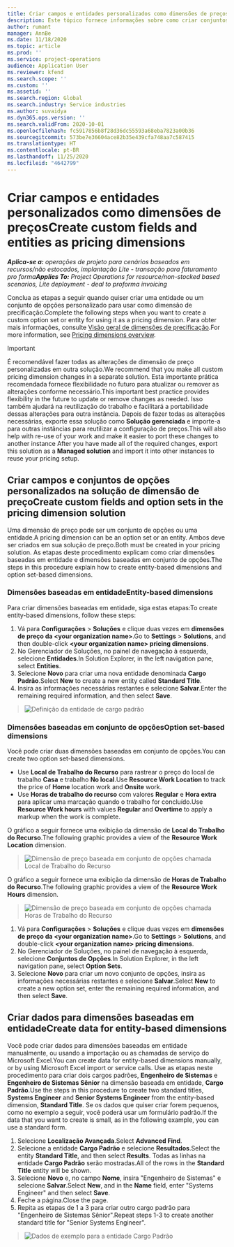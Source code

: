 ```yaml
---
title: Criar campos e entidades personalizados como dimensões de preços
description: Este tópico fornece informações sobre como criar conjuntos de opções ou entidades personalizadas.
author: rumant
manager: AnnBe
ms.date: 11/18/2020
ms.topic: article
ms.prod: ''
ms.service: project-operations
audience: Application User
ms.reviewer: kfend
ms.search.scope: ''
ms.custom: ''
ms.assetid: ''
ms.search.region: Global
ms.search.industry: Service industries
ms.author: suvaidya
ms.dyn365.ops.version: ''
ms.search.validFrom: 2020-10-01
ms.openlocfilehash: fc5917856b8f28d36dc55593a68eba7823a00b36
ms.sourcegitcommit: 573be7e36604ace82b35e439cfa748aa7c587415
ms.translationtype: HT
ms.contentlocale: pt-BR
ms.lasthandoff: 11/25/2020
ms.locfileid: "4642799"
---
```

# <a name="create-custom-fields-and-entities-as-pricing-dimensions"></a><span data-ttu-id="eadbd-103">Criar campos e entidades personalizados como dimensões de preços</span><span class="sxs-lookup"><span data-stu-id="eadbd-103">Create custom fields and entities as pricing dimensions</span></span>

<span data-ttu-id="eadbd-104">_**Aplica-se a:** operações de projeto para cenários baseados em recursos/não estocados, implantação Lite - transação para faturamento pro forma_</span><span class="sxs-lookup"><span data-stu-id="eadbd-104">_**Applies To:** Project Operations for resource/non-stocked based scenarios, Lite deployment - deal to proforma invoicing_</span></span>

<span data-ttu-id="eadbd-105">Conclua as etapas a seguir quando quiser criar uma entidade ou um conjunto de opções personalizado para usar como dimensão de precificação.</span><span class="sxs-lookup"><span data-stu-id="eadbd-105">Complete the following steps when you want to create a custom option set or entity for using it as a pricing dimension.</span></span> <span data-ttu-id="eadbd-106">Para obter mais informações, consulte [Visão geral de dimensões de precificação](pricing-dimensions-overview.md).</span><span class="sxs-lookup"><span data-stu-id="eadbd-106">For more information, see [Pricing dimensions overview](pricing-dimensions-overview.md).</span></span>  

> [!IMPORTANT]
> <span data-ttu-id="eadbd-107">É recomendável fazer todas as alterações de dimensão de preço personalizadas em outra solução.</span><span class="sxs-lookup"><span data-stu-id="eadbd-107">We recommend that you make all custom pricing dimension changes in a separate solution.</span></span> <span data-ttu-id="eadbd-108">Esta importante prática recomendada fornece flexibilidade no futuro para atualizar ou remover as alterações conforme necessário.</span><span class="sxs-lookup"><span data-stu-id="eadbd-108">This important best practice provides flexibility in the future to update or remove changes as needed.</span></span> <span data-ttu-id="eadbd-109">Isso também ajudará na reutilização do trabalho e facilitará a portabilidade dessas alterações para outra instância. Depois de fazer todas as alterações necessárias, exporte essa solução como **Solução gerenciada** e importe-a para outras instâncias para reutilizar a configuração de preços.</span><span class="sxs-lookup"><span data-stu-id="eadbd-109">This will also help with re-use of your work and make it easier to port these changes to another instance After you have made all of the required changes, export this solution as a **Managed solution** and import it into other instances to reuse your pricing setup.</span></span>

  
## <a name="create-custom-fields-and-option-sets-in-the-pricing-dimension-solution"></a><span data-ttu-id="eadbd-110">Criar campos e conjuntos de opções personalizados na solução de dimensão de preço</span><span class="sxs-lookup"><span data-stu-id="eadbd-110">Create custom fields and option sets in the pricing dimension solution</span></span>

<span data-ttu-id="eadbd-111">Uma dimensão de preço pode ser um conjunto de opções ou uma entidade.</span><span class="sxs-lookup"><span data-stu-id="eadbd-111">A pricing dimension can be an option set or an entity.</span></span> <span data-ttu-id="eadbd-112">Ambos deve ser criados em sua solução de preço.</span><span class="sxs-lookup"><span data-stu-id="eadbd-112">Both must be created in your pricing solution.</span></span> <span data-ttu-id="eadbd-113">As etapas deste procedimento explicam como criar dimensões baseadas em entidade e dimensões baseadas em conjunto de opções.</span><span class="sxs-lookup"><span data-stu-id="eadbd-113">The steps in this procedure explain how to create entity-based dimensions and option set-based dimensions.</span></span>

### <a name="entity-based-dimensions"></a><span data-ttu-id="eadbd-114">Dimensões baseadas em entidade</span><span class="sxs-lookup"><span data-stu-id="eadbd-114">Entity-based dimensions</span></span>
<span data-ttu-id="eadbd-115">Para criar dimensões baseadas em entidade, siga estas etapas:</span><span class="sxs-lookup"><span data-stu-id="eadbd-115">To create entity-based dimensions, follow these steps:</span></span>

1. <span data-ttu-id="eadbd-116">Vá para **Configurações** > **Soluções** e clique duas vezes em **dimensões de preço da \<your organization name>**.</span><span class="sxs-lookup"><span data-stu-id="eadbd-116">Go to **Settings** > **Solutions**, and then double-click **\<your organization name> pricing dimensions**.</span></span>
2. <span data-ttu-id="eadbd-117">No Gerenciador de Soluções, no painel de navegação à esquerda, selecione **Entidades**.</span><span class="sxs-lookup"><span data-stu-id="eadbd-117">In Solution Explorer, in the left navigation pane, select **Entities**.</span></span>
3. <span data-ttu-id="eadbd-118">Selecione **Novo** para criar uma nova entidade denominada **Cargo Padrão**.</span><span class="sxs-lookup"><span data-stu-id="eadbd-118">Select **New** to create a new entity called **Standard Title**.</span></span> 
4. <span data-ttu-id="eadbd-119">Insira as informações necessárias restantes e selecione **Salvar**.</span><span class="sxs-lookup"><span data-stu-id="eadbd-119">Enter the remaining required information, and then select **Save**.</span></span>

> ![Definição da entidade de cargo padrão](media/Standard-Title-entity-definition.png)

### <a name="option-set-based-dimensions"></a><span data-ttu-id="eadbd-121">Dimensões baseadas em conjunto de opções</span><span class="sxs-lookup"><span data-stu-id="eadbd-121">Option set-based dimensions</span></span> 
<span data-ttu-id="eadbd-122">Você pode criar duas dimensões baseadas em conjunto de opções.</span><span class="sxs-lookup"><span data-stu-id="eadbd-122">You can create two option set-based dimensions.</span></span> 

- <span data-ttu-id="eadbd-123">Use **Local de Trabalho do Recurso** para rastrear o preço do local de trabalho **Casa** e trabalho **No local**.</span><span class="sxs-lookup"><span data-stu-id="eadbd-123">Use **Resource Work Location** to track the price of **Home** location work and **Onsite** work.</span></span> 
- <span data-ttu-id="eadbd-124">Use **Horas de trabalho do recurso** com valores **Regular** e **Hora extra** para aplicar uma marcação quando o trabalho for concluído.</span><span class="sxs-lookup"><span data-stu-id="eadbd-124">Use **Resource Work hours** with values **Regular** and **Overtime** to apply a markup when the work is complete.</span></span>

<span data-ttu-id="eadbd-125">O gráfico a seguir fornece uma exibição da dimensão de **Local do Trabalho do Recurso**.</span><span class="sxs-lookup"><span data-stu-id="eadbd-125">The following graphic provides a view of the **Resource Work Location** dimension.</span></span> 

> ![Dimensão de preço baseada em conjunto de opções chamada Local de Trabalho do Recurso](media/Option-set-PD-called-Resource-Work-Location.png)

<span data-ttu-id="eadbd-127">O gráfico a seguir fornece uma exibição da dimensão de **Horas de Trabalho do Recurso**.</span><span class="sxs-lookup"><span data-stu-id="eadbd-127">The following graphic provides a view of the **Resource Work Hours** dimension.</span></span> 

> ![Dimensão de preço baseada em conjunto de opções chamada Horas de Trabalho do Recurso](media/Option-set-PD-called-Resource-Work-Hours.png)

1. <span data-ttu-id="eadbd-129">Vá para **Configurações** > **Soluções** e clique duas vezes em **dimensões de preço da \<your organization name>**.</span><span class="sxs-lookup"><span data-stu-id="eadbd-129">Go to **Settings** > **Solutions**, and double-click  **\<your organization name> pricing dimensions**.</span></span> 
2. <span data-ttu-id="eadbd-130">No Gerenciador de Soluções, no painel de navegação à esquerda, selecione **Conjuntos de Opções**.</span><span class="sxs-lookup"><span data-stu-id="eadbd-130">In Solution Explorer, in the left navigation pane, select  **Option Sets**.</span></span> 
3. <span data-ttu-id="eadbd-131">Selecione **Novo** para criar um novo conjunto de opções, insira as informações necessárias restantes e selecione **Salvar**.</span><span class="sxs-lookup"><span data-stu-id="eadbd-131">Select **New** to create a new option set, enter the remaining required information, and then select **Save**.</span></span>

## <a name="create-data-for-entity-based-dimensions"></a><span data-ttu-id="eadbd-132">Criar dados para dimensões baseadas em entidade</span><span class="sxs-lookup"><span data-stu-id="eadbd-132">Create data for entity-based dimensions</span></span>

<span data-ttu-id="eadbd-133">Você pode criar dados para dimensões baseadas em entidade manualmente, ou usando a importação ou as chamadas de serviço do Microsoft Excel.</span><span class="sxs-lookup"><span data-stu-id="eadbd-133">You can create data for entity-based dimensions manually, or by using Microsoft Excel import or service calls.</span></span> <span data-ttu-id="eadbd-134">Use as etapas neste procedimento para criar dois cargos padrões, **Engenheiro de Sistemas** e **Engenheiro de Sistemas Sênior** na dimensão baseada em entidade, **Cargo Padrão**.</span><span class="sxs-lookup"><span data-stu-id="eadbd-134">Use the steps in this procedure to create two standard titles, **Systems Engineer** and **Senior Systems Engineer** from the entity-based dimension, **Standard Title**.</span></span> <span data-ttu-id="eadbd-135">Se os dados que quiser criar forem pequenos, como no exemplo a seguir, você poderá usar um formulário padrão.</span><span class="sxs-lookup"><span data-stu-id="eadbd-135">If the data that you want to create is small, as in the following example, you can use a standard form.</span></span>

1. <span data-ttu-id="eadbd-136">Selecione **Localização Avançada**.</span><span class="sxs-lookup"><span data-stu-id="eadbd-136">Select **Advanced Find**.</span></span>
2. <span data-ttu-id="eadbd-137">Selecione a entidade **Cargo Padrão** e selecione **Resultados**.</span><span class="sxs-lookup"><span data-stu-id="eadbd-137">Select the entity **Standard Title**, and then select **Results**.</span></span> <span data-ttu-id="eadbd-138">Todas as linhas na entidade **Cargo Padrão** serão mostradas.</span><span class="sxs-lookup"><span data-stu-id="eadbd-138">All of the rows in the **Standard Title** entity will be shown.</span></span>
3. <span data-ttu-id="eadbd-139">Selecione **Novo** e, no campo **Nome**, insira "Engenheiro de Sistemas" e selecione **Salvar**.</span><span class="sxs-lookup"><span data-stu-id="eadbd-139">Select **New**, and in the **Name** field, enter "Systems Engineer" and then select **Save**.</span></span>
4. <span data-ttu-id="eadbd-140">Feche a página.</span><span class="sxs-lookup"><span data-stu-id="eadbd-140">Close the page.</span></span> 
5. <span data-ttu-id="eadbd-141">Repita as etapas de 1 a 3 para criar outro cargo padrão para "Engenheiro de Sistemas Sênior".</span><span class="sxs-lookup"><span data-stu-id="eadbd-141">Repeat steps 1-3 to create another standard title for "Senior Systems Engineer".</span></span>

> ![Dados de exemplo para a entidade Cargo Padrão](media/ST-data.png)
